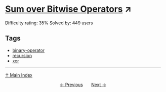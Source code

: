 # [Sum over Bitwise Operators](https://projecteuler.net/problem=760) ↗️

Difficulty rating: 35%
Solved by: 449 users
## Tags

- [binary-operator](../tags/binary-operator.md)
- [recursion](../tags/recursion.md)
- [xor](../tags/xor.md)



---

[↑ Main Index](../README.md)


<div align=center><a href='759.md'>← Previous</a> &nbsp;&nbsp; &nbsp;&nbsp;  <a href='761.md'>Next →</a></div>
